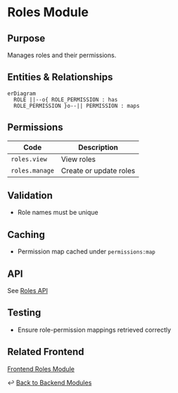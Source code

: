 # Roles Module

## Purpose
Manages roles and their permissions.

## Entities & Relationships
```mermaid
erDiagram
  ROLE ||--o{ ROLE_PERMISSION : has
  ROLE_PERMISSION }o--|| PERMISSION : maps
```

## Permissions
| Code | Description |
|------|-------------|
| `roles.view` | View roles |
| `roles.manage` | Create or update roles |

## Validation
- Role names must be unique

## Caching
- Permission map cached under `permissions:map`

## API
See [Roles API](../api/roles.md)

## Testing
- Ensure role-permission mappings retrieved correctly

## Related Frontend
[Frontend Roles Module](../../frontend/modules/roles.md)

↩ [Back to Backend Modules](./_index.md)
